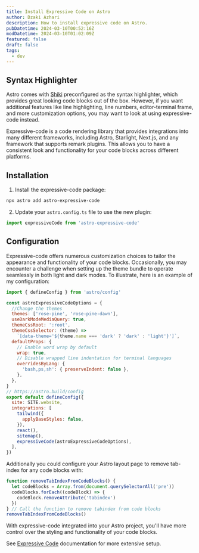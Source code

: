 ```yaml
---
title: Install Expressive Code on Astro
author: Dzaki Azhari
description: How to install expressive code on Astro.
pubDatetime: 2024-03-10T00:52:16Z
modDatetime: 2024-03-10T01:02:09Z
featured: false
draft: false
tags:
  - dev
---
```


## Syntax Highlighter

Astro comes with [Shiki](https://shiki.style) preconfigured as the syntax highlighter, which provides great looking code blocks out of the box. However, if you want additional features like line highlighting, line numbers, editor-terminal frame, and more customization options, you may want to look at using expressive-code instead.

Expressive-code is a code rendering library that provides integrations into many different frameworks, including Astro, Starlight, Next.js, and any framework that supports remark plugins. This allows you to have a consistent look and functionality for your code blocks across different platforms.

## Installation

1. Install the expressive-code package:

```bash
npx astro add astro-expressive-code
```

2. Update your `astro.config.ts` file to use the new plugin:

```js title="astro.config.ts"
import expressiveCode from 'astro-expressive-code'
```

## Configuration

Expressive-code offers numerous customization choices to tailor the appearance and functionality of your code blocks. Occasionally, you may encounter a challenge when setting up the theme bundle to operate seamlessly in both light and dark modes. To illustrate, here is an example of my configuration:

```js title="astro.config.ts"
import { defineConfig } from 'astro/config'

const astroExpressiveCodeOptions = {
  //Change the themes
  themes: ['rose-pine', 'rose-pine-dawn'],
  useDarkModeMediaQuery: true,
  themeCssRoot: ':root',
  themeCssSelector: (theme) =>
    `[data-theme='${theme.name === 'dark' ? 'dark' : 'light'}']`,
  defaultProps: {
    // Enable word wrap by default
    wrap: true,
    // Disable wrapped line indentation for terminal languages
    overridesByLang: {
      'bash,ps,sh': { preserveIndent: false },
    },
  },
}
// https://astro.build/config
export default defineConfig({
  site: SITE.website,
  integrations: [
    tailwind({
      applyBaseStyles: false,
    }),
    react(),
    sitemap(),
    expressiveCode(astroExpressiveCodeOptions),
  ],
})
```

Additionally you could configure your Astro layout page to remove tab-index for any code blocks with:

```js title="PostDetails.astro"
function removeTabIndexFromCodeBlocks() {
  let codeBlocks = Array.from(document.querySelectorAll('pre'))
  codeBlocks.forEach((codeBlock) => {
    codeBlock.removeAttribute('tabindex')
  })
} // Call the function to remove tabindex from code blocks
removeTabIndexFromCodeBlocks()
```

With expressive-code integrated into your Astro project, you'll have more control over the styling and functionality of your code blocks.

See [Expressive Code](https://expressive-code.com) documentation for more extensive setup.
